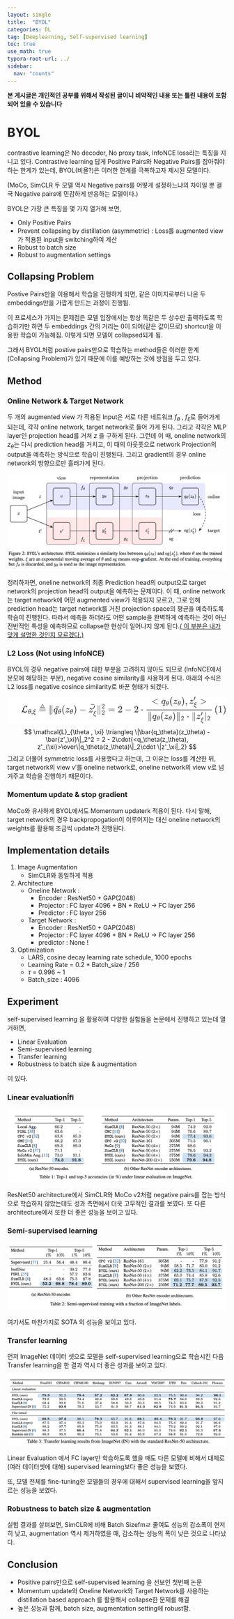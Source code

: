 ```yaml
---
layout: single
title:  "BYOL"
categories: DL
tag: [Deeplearning, Self-supervised learning]
toc: true
use_math: true
typora-root-url: ../
sidebar:
  nav: "counts"
---
```


**본 게시글은 개인적인 공부를 위해서 작성된 글이니 비약적인 내용 또는 틀린 내용이 포함되어 있을 수 있습니다**

# BYOL

contrastive learning은 No decoder, No proxy task, InfoNCE loss라는 특징을 지니고 있다. Contrastive learning 답게 Positive Pairs와 Negative Pairs를 잡아줘야 하는 한계가 있는데, BYOL(비욜?)은 이러한 한계를 극복하고자 제시된 모델이다. 

(MoCo, SimCLR 두 모델 역시 Negative pairs를 어떻게 설정하느냐의 차이일 뿐 결국 Negative pairs에 민감하게 반응하는 모델이다.)

BYOL은 가장 큰 특징을 몇 가지 열거해 보면,

+ Only Positive Pairs 
+ Prevent collapsing by distillation (asymmetric) : Loss를 augmented view가 적용된 input을 switching하여 계산
+ Robust to batch size 
+ Robust to augmentation settings 

## Collapsing Problem

Postive Pairs만을 이용해서 학습을 진행하게 되면, 같은 이미지로부터 나온 두 embeddings만을 가깝게 만드는 과정이 진행됨.

이 프로세스가 가지는 문제점은 모델 입장에서는 항상 똑같은 두 상수만 출력하도록 학습하기만 하면  두 embeddings 간의 거리는 0이 되어(같은 값이므로) shortcut을 이용한 학습이 가능해짐. 이렇게 되면 모델이 collapsed되게 됨.

그래서 BYOL처럼 postive pairs만으로 학습하는 method들은 이러한 한계(Collapsing Problem)가 있기 때문에 이를 예방하는 것에 방점을 두고 있다.

## Method

### Online Network & Target Network

두 개의 augmented view 가 적용된 Input은 서로 다른 네트워크 $f_{\theta}$ , $f_{\xi}$로 들어가게 되는데, 각각 online network, target network로 들어 가게 된다. 그리고 각각은 MLP layer인 projection head를 거쳐 $z$ 을 구하게 된다. 그런데 이 때, oneline network의 $z_{\theta}$는 다시 prediction head를 거치고, 이 때의 아웃풋으로 network Projection의 output을 예측하는 방식으로 학습이 진행된다. 그리고 gradient의  경우 online network의 방향으로만 흘러가게 된다.

![BYOL](/images/2023-04-09-BYOL/BYOL.png)

정리하자면, oneline network의 최종 Prediction head의 output으로 target network의 projection head의 output을 예측하는 문제이다. 이 때, online network는 target network에 어떤 augmented view가 적용되지 모르고, 그로 인해 prediction head는 target network를 거친 projection space의 평균을 예측하도록 학습이 진행된다. 따라서 예측을 하더라도 어떤 sample을 완벽하게 예측하는 것이 아닌 전반적인 특성을 예측하므로 collapse한 현상이 일어나지 않게 된다.<u>( 이 부분은 내가 맞게 설명한 것인지 모르겠다.)</u> 

 ### L2 Loss (Not using InfoNCE)

BYOL의 경우 negative pairs에 대한 부분을 고려하지 않아도 되므로 (InfoNCE에서 분모에 해당하는 부분), negative cosine similarity를 사용하게 된다.  아래의 수식은 L2 loss를 negative cosince similarity로 바꾼 형태가 되겠다.

![image-20230409225557077](/images/2023-04-09-BYOL/image-20230409225557077.png)
$$
\mathcal{L}_{\theta , \xi} \triangleq \|\bar{q_\theta}(z_\theta) - \bar{z'_\xi}\|_2^2 = 2 - 2\cdot{<q_\theta(z_\theta), z'_{\xi}>\over\|q_\theta(z_\theta)\|_2\cdot \|z'_\xi|_2}
$$
 그리고 더불어 symmetric loss를 사용했다고 하는데, 그 이유는 loss를 계산한 뒤, target network의 view $v'$를 oneline network로, oneline network의 view $v$로 넘겨주고 학습을 진행하기 때문이다.

### Momentum update & stop gradient

MoCo와 유사하게 BYOL에서도 Momentum updaterk 적용이 된다. 다시 말해, target network의 경우 backpropogation이 이루어지는 대신 oneline network의 weights를 활용해 조금씩 update가 진행된다.

## Implementation details

1. Image Augmentation 
   + SimCLR와 동일하게 적용
2. Architecture
   + Oneline Network : 
     + Encoder : ResNet50 + GAP(2048)
     + Projector : FC layer 4096 + BN + ReLU $\rightarrow$ FC layer 256
     + Predictor : FC layer 256
   + Target Network :
     + Encoder : ResNet50 + GAP(2048)
     + Projector : FC layer 4096 + BN + ReLU $\rightarrow$ FC layer 256
     + predictor : None !
3. Optimization
   + LARS, cosine decay learning rate schedule, 1000 epochs
   + Learning Rate = 0.2 * Batch_size / 256
   + $\tau$ = 0.996 ~ 1
   + Batch_size : 4096 

## Experiment

self-supervised learning 을 활용하여 다양한 실험들을 논문에서 진행하고 있는데 열거하면,

+ Linear Evaluation
+ Semi-supervised learning
+ Transfer learning
+ Robustness to batch size & augmentation

이 있다.

### Linear evaluationÍﬁ

![linear_eval](/images/2023-04-09-BYOL/linear_eval.png)

ResNet50 architecture에서 SimCLR와 MoCo v2처럼 negative pairs를 잡는 방식으로 학습하지 않았는데도 성과 측면에서 더욱 고무적인 결과를 보였다. 또 다른 architecture에서 또한 더 좋은 성능을 보이고 있다.

### Semi-supervised learning

![semi_result](/images/2023-04-09-BYOL/semi_result.png)

여기서도 마찬가지로 SOTA 의 성능을 보이고 있다.

### Transfer learning

먼저 ImageNet 데이터 셋으로 모델을 self-supervised learning으로 학습시킨 다음 Transfer learning을 한 결과 역시 더 좋은 성과를 보이고 있다.

![transfer_learning](/images/2023-04-09-BYOL/transfer_learning.png)

Linear Evaluation 에서 FC layer만 학습하도록 했을 때도 다른 모델에 비해서 대체로(여러 데이터셋에 대해) supervised learning보다 좋은 성능을 보였다. 

또, 모델 전체를 fine-tuning한 모델들의 경우에 대해서 supervised learning을 앞지르는 성능을 보였다.

###  Robustness to batch size & augmentation

실험 결과를 살펴보면, SimCLR에 비해 Batch Sizefmㄹ 줄여도 성능의 감소폭이 현저히 낮고, augmentation 역시 제거하였을 때, 감소하는 성능의 폭이 낮은 것으로 나타났다.

## Conclusion

+ Positive pairs만으로 self-supervised learning 을 선보인 첫번째 논문
+ Momentum update와 Oneline Network와 Target Network를 사용하는 distillation based approach 를 활용해서 collapse한 문제를 해결
+ 높은 성능과 함께, batch size, augmentation setting에 robust함.
